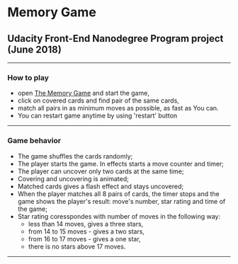 # Memory Game

## Udacity Front-End Nanodegree Program project (June 2018)
---

### How to play

* open [The Memory Game](https://tombisk.github.io/memory-game) and start the game,
* click on covered cards and find pair of the same cards,
* match all pairs in as minimum moves as possible, as fast as You can.
* You can restart game anytime by using 'restart' button
---

### Game behavior

* The game shuffles the cards randomly;
* The player starts the game. In effects starts a move counter and timer;
* The player can uncover only two cards at the same time;
* Covering and uncovering is animated;
* Matched cards gives a flash effect and stays uncovered;
* When the player matches all 8 pairs of cards, the timer stops and the game shows the player's result: move's number, star rating and time of the game;
* Star rating coresspondes with number of moves in the following way:
	* less than 14 moves, gives a three stars,
	* from 14 to 15 moves - gives a two stars,
	* from 16 to 17 moves - gives a one star,
	* there is no stars above 17 moves.
---
